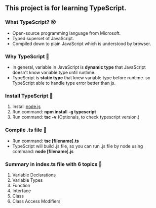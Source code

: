 ## This project is for learning TypeScript.

### What TypeScript? :dizzy_face:
- Open-source programming language from Microsoft.
- Typed superset of JavaScript.
- Compiled down to plain JavaScript which is understood by browser.

### Why TypeScript :raised_eyebrow:
- In general, variable in JavaScript is **dynamic type** that JavaScript doesn't know variable type until runtime.
- TypeScript is **static type** that knew variable type before runtime. so TypeScript able to handle type error better than js.

### Install TypeScript :construction:
1. Install [node.js](https://nodejs.org/en/) 
2. Run command: **npm install -g typescript**
3. Run command: **tsc -v** (Optionals, to check typescript version.)

### Compile .ts file :rocket:
- Run command: **tsc [filename].ts** 
- TypeScript will build .js file, so you can run .js file by node using command: **node [filename].js**

### Summary in index.ts file with 6 topics :pushpin:
1. Variable Declarations
2. Variable Types
3. Function
4. Interface
5. Class
6. Class Access Modifiers

